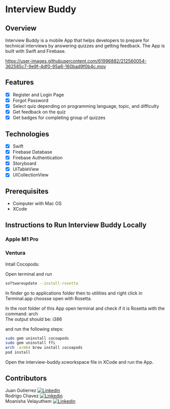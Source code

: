 # Interview Buddy

## Overview

Interview Buddy is a mobile App that helps developers to prepare for technical interviews by answering quizzes and getting feedback. The App is built with Swift and Firebase.

https://user-images.githubusercontent.com/61996882/212560054-362585c7-9e9f-4df0-95a6-160bad9f0b4c.mov

## Features

- [x] Register and Login Page
- [x] Forgot Password
- [x] Select quiz depending on programming language, topic, and difficulty
- [x] Get feedback on the quiz
- [x] Get badges for completing group of quizzes

## Technologies

- [x] Swift
- [x] Firebase Database
- [x] Firebase Authentication
- [x] Storyboard
- [x] UITableView
- [x] UICollectionView

## Prerequisites

- Computer with Mac OS
- XCode

## Instructions to Run Interview Buddy Locally

### Apple M1 Pro

### Ventura

Intall Cocopods:

Open terminal and run

```sh
softwareupdate --install-rosetta
```

In finder go to applications folder then to utilities and right click in Terminal.app choosse open with Rosetta.

In the root folder of this App open terminal and check if it is Rosetta with the command: arch  
The output should be: i386

and run the following steps:

```sh
sudo gem uninstall cocoapods
sudo gem uninstall ffi
arch -arm64 brew install cocoapods
pod install
```

Open the interview-buddy.xcworkspace file in XCode and run the App.

## Contributors

Juan Gutierrez [<img src="https://i.stack.imgur.com/gVE0j.png" alt="Linkedin">](https://www.linkedin.com/in/-juan-gutierrez/)  
Rodrigo Chavez [<img src="https://i.stack.imgur.com/gVE0j.png" alt="Linkedin">](https://www.linkedin.com/in/rodrigo-chavez-m/)            
Moanisha Velayuthem [<img src="https://i.stack.imgur.com/gVE0j.png" alt="Linkedin">](https://www.linkedin.com/in/moanisha-velayuthem/) 


